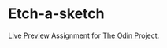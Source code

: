 # Etch-a-sketch

[Live Preview](https://imaadh.github.io/etch)
Assignment for [The Odin Project](https://theodinproject.com).